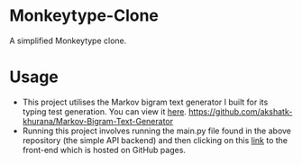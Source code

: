 # Monkeytype-Clone
 A simplified Monkeytype clone.

# Usage
- This project utilises the Markov bigram text generator I built for its typing test generation. You can view it [here](https://akshatk-khurana.github.io/Monkeytype-Clone/).
  https://github.com/akshatk-khurana/Markov-Bigram-Text-Generator
- Running this project involves running the main.py file found in the above repository (the simple API backend) and then clicking on this [link]((https://akshatk-khurana.github.io/Monkeytype-Clone/)) to the front-end which is hosted on GitHub pages.
